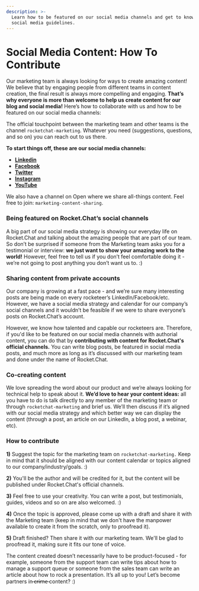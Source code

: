 ```yaml
---
description: >-
  Learn how to be featured on our social media channels and get to know our
  social media guidelines.
---
```


# Social Media Content: How To Contribute

Our marketing team is always looking for ways to create amazing content! We believe that by engaging people from different teams in content creation, the final result is always more compelling and engaging. **That’s why everyone is more than welcome to help us create content for our blog and social media!** Here’s how to collaborate with us and how to be featured on our social media channels:

The official touchpoint between the marketing team and other teams is the channel `rocketchat-marketing`. Whatever you need \(suggestions, questions, and so on\) you can reach out to us there.

**To start things off, these are our social media channels:**

* [**Linkedin**](https://www.linkedin.com/company/rocket-chat)
* [**Facebook**](https://www.facebook.com/RocketChatApp)
* [**Twitter**](https://twitter.com/rocketchat)
* [**Instagram**](https://www.instagram.com/rocket.chat/)
* [**YouTube**](https://www.youtube.com/channel/UCin9nv7mUjoqrRiwrzS5UVQ)

We also have a channel on Open where we share all-things content. Feel free to join: `marketing-content-sharing`. 

### **Being featured on Rocket.Chat’s social channels**

A big part of our social media strategy is showing our everyday life on Rocket.Chat and talking about the amazing people that are part of our team. So don’t be surprised if someone from the Marketing team asks you for a testimonial or interview: **we just want to show your amazing work to the world!** However, feel free to tell us if you don’t feel comfortable doing it - we’re not going to post anything you don’t want us to. :\)

### **Sharing content from private accounts**

Our company is growing at a fast pace - and we’re sure many interesting posts are being made on every rocketeer’s LinkedIn/Facebook/etc. However, we have a social media strategy and calendar for our company’s social channels and it wouldn’t be feasible if we were to share everyone’s posts on Rocket.Chat’s account. 

However, we know how talented and capable our rocketeers are. Therefore, if you'd like to be featured on our social media channels with authorial content, you can do that by **contributing with content for Rocket.Chat's official channels.** You can write blog posts, be featured in social media posts, and much more as long as it’s discussed with our marketing team and done under the name of Rocket.Chat.

### **Co-creating content**

We love spreading the word about our product and we’re always looking for technical help to speak about it. **We’d love to hear your content ideas:** all you have to do is talk directly to any member of the marketing team or through `rocketchat-marketing` and brief us. We’ll then discuss if it’s aligned with our social media strategy and which better way we can display the content \(through a post, an article on our LinkedIn, a blog post, a webinar, etc\).

### **How to contribute**

**1\)** Suggest the topic for the marketing team on `rocketchat-marketing.` Keep in mind that it should be aligned with our content calendar or topics aligned to our company/industry/goals. :\)

**2\)** You'll be the author and will be credited for it, but the content will be published under Rocket.Chat's official channels.

**3\)** Feel free to use your creativity. You can write a post, but testimonials, guides, videos and so on are also welcomed. :\)

**4\)** Once the topic is approved, please come up with a draft and share it with the Marketing team \(keep in mind that we don't have the manpower available to create it from the scratch, only to proofread it\).

**5\)** Draft finished? Then share it with our marketing team. We'll be glad to proofread it, making sure it fits our tone of voice.   


The content created doesn’t necessarily have to be product-focused - for example, someone from the support team can write tips about how to manage a support queue or someone from the sales team can write an article about how to rock a presentation. It’s all up to you! Let’s become partners in  ̶c̶r̶i̶m̶e̶  content? :\)  


